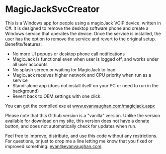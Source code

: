 MagicJackSvcCreator
===================

This is a Windows app for people using a magicJack VOIP device, written in C#. It is designed to remove the desktop software phone and create a Windows service that operates the device. Once the service is installed, the user has the option to remove the service and revert to the original setup. Benefits/features:

- No more UI popups or desktop phone call notifications
- MagicJack is functional even when user is logged off, and works under all user accounts
- No splash screen or waiting for MagicJack to load
- MagicJack receives higher network and CPU priority when run as a service
- Stand-alone app (does not install itself on your PC or need to run in the background)
- Revert back to OEM settings with one click

You can get the compiled exe at www.evanvaughan.com/magicjack.aspx

Please note that this Github version is a "vanilla" version. Unlike the version available for download on my site, this version does not have a donate button, and does not automatically check for updates when run.

Feel free to improve, distribute, and use this code without any restrictions. For questions, or just to drop me a line letting me know that you fixed or improved something: evan@evanvaughan.com
